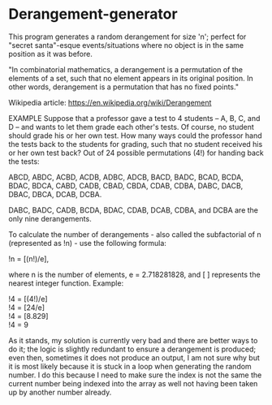 # Derangement-generator
This program generates a random derangement for size 'n'; perfect for "secret santa"-esque events/situations where no object is in the same position as it was before.

"In combinatorial mathematics, a derangement is a permutation of the elements of a set, such that no element appears in its original position. In other words, derangement is a permutation that has no fixed points."


Wikipedia article: https://en.wikipedia.org/wiki/Derangement

EXAMPLE
Suppose that a professor gave a test to 4 students – A, B, C, and D – and wants to let them grade each other's tests. Of course, no student should grade his or her own test. How many ways could the professor hand the tests back to the students for grading, such that no student received his or her own test back? Out of 24 possible permutations (4!) for handing back the tests:

ABCD,	ABDC,	ACBD,	ACDB,	ADBC,	ADCB, 
BACD,	BADC,	BCAD,	BCDA,	BDAC,	BDCA, 
CABD,	CADB,	CBAD,	CBDA,	CDAB,	CDBA, 
DABC,	DACB,	DBAC,	DBCA,	DCAB,	DCBA. 

DABC, BADC, CADB,	BCDA, BDAC, CDAB, DCAB, CDBA, and DCBA are the only nine derangements.

To calculate the number of derangements - also called the subfactorial of n (represented as !n) - use the following formula:

!n = [(n!)/e],

where n is the number of elements, e = 2.718281828, and [ ] represents the nearest integer function. Example:

!4 = [(4!)/e]    
!4 = [24/e]      
!4 = [8.829]     
!4 = 9






As it stands, my solution is currently very bad and there are better ways to do it; the logic is slightly redundant to ensure a derangement is produced; even then, sometimes it does not produce an output, I am not sure why but it is most likely because it is stuck in a loop when generating the random number. I do this because I need to make sure the index is not the same the current number being indexed into the array as well not having been taken up by another number already.
